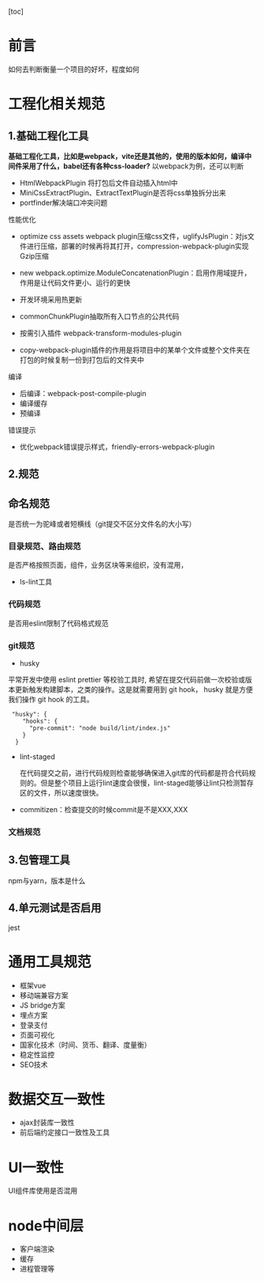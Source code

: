 [toc]

# 前言

如何去判断衡量一个项目的好坏，程度如何

# 工程化相关规范

## 1.基础工程化工具

**基础工程化工具，比如是webpack，vite还是其他的，使用的版本如何，编译中间件采用了什么，babel还有各种css-loader?** 以webpack为例，还可以判断

+ HtmlWebpackPlugin 将打包后文件自动插入html中
+ MiniCssExtractPlugin、ExtractTextPlugin是否将css单独拆分出来
+ portfinder解决端口冲突问题

性能优化

+ optimize css assets webpack plugin压缩css文件，uglifyJsPlugin：对js文件进行压缩，部署的时候再将其打开，compression-webpack-plugin实现Gzip压缩
+ new webpack.optimize.ModuleConcatenationPlugin：启用作用域提升，作用是让代码文件更小、运行的更快
+ 开发环境采用热更新
+ commonChunkPlugin抽取所有入口节点的公共代码

+ 按需引入插件 webpack-transform-modules-plugin
+ copy-webpack-plugin插件的作用是将项目中的某单个文件或整个文件夹在打包的时候复制一份到打包后的文件夹中

编译

+ 后编译：webpack-post-compile-plugin
+ 编译缓存
+ 预编译

错误提示

+ 优化webpack错误提示样式，friendly-errors-webpack-plugin

## 2.规范

## 命名规范

是否统一为驼峰或者短横线（git提交不区分文件名的大小写）

### 目录规范、路由规范

是否严格按照页面，组件，业务区块等来组织，没有混用，

+ ls-lint工具

### 代码规范

是否用eslint限制了代码格式规范

### git规范

+ husky

平常开发中使用 eslint prettier 等校验工具时, 希望在提交代码前做一次校验或版本更新触发构建脚本，之类的操作。这是就需要用到 git hook， husky 就是方便我们操作 git hook 的工具。

```
 "husky": {
    "hooks": {
      "pre-commit": "node build/lint/index.js"
    }
  }
```

+ lint-staged

  在代码提交之前，进行代码规则检查能够确保进入git库的代码都是符合代码规则的。但是整个项目上运行lint速度会很慢，lint-staged能够让lint只检测暂存区的文件，所以速度很快。

+ commitizen：检查提交的时候commit是不是<feat>XXX,<fix>XXX

### 文档规范

## 3.包管理工具

npm与yarn，版本是什么

## 4.单元测试是否启用

jest

# 通用工具规范

+ 框架vue
+ 移动端兼容方案
+ JS bridge方案
+ 埋点方案
+ 登录支付
+ 页面可视化
+ 国家化技术（时间、货币、翻译、度量衡）
+ 稳定性监控
+ SEO技术

# 数据交互一致性

+ ajax封装库一致性
+ 前后端约定接口一致性及工具

# UI一致性

UI组件库使用是否混用

# node中间层

+ 客户端渲染
+ 缓存
+ 进程管理等




